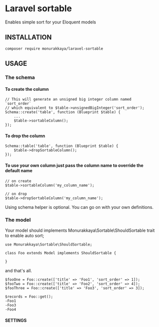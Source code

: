 # Laravel sortable
Enables simple sort for your Eloquent models


## INSTALLATION
```
composer require monurakkaya/laravel-sortable
```

## USAGE
### The schema

#### To create the column

```
// This will generate an unsigned big integer column named `sort_order` 
// which equivalent to $table->unsignedBigInteger('sort_order');
Schema::create('table', function (Blueprint $table) {
    ...
    $table->sortableColumn();
});
```

#### To drop the column
```
Schema::table('table', function (Blueprint $table) {
    $table->dropSortableColumn();
});
```

#### To use your own column just pass the column name to override the default name
```
// on create
$table->sortableColumn('my_column_name');

// on drop
$table->dropSortableColumn('my_column_name');
```

Using schema helper is optional. You can go on with your own definitions.

### The model

Your model should implements Monurakkaya\Sortable\ShouldSortable trait to enable auto sort;
```
use Monurakkaya\Sortable\ShouldSortable;

class Foo extends Model implements ShouldSortable {
    
}
```
and that's all.

```
$fooOne = Foo::create(['title' => 'Foo1', 'sort_order' => 1]);
$fooTwo = Foo::create(['title' => 'Foo2', 'sort_order' => 4]);
$fooThree = Foo::create(['title' => 'Foo3', 'sort_order' => 3]);

$records = Foo::get();
-Foo1
-Foo3
-Foo4
```

#### SETTINGS

